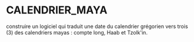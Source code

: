 # CALENDRIER_MAYA
construire un logiciel qui traduit une date du calendrier grégorien vers trois (3) des calendriers mayas : compte long, Haab et Tzolk'in.
